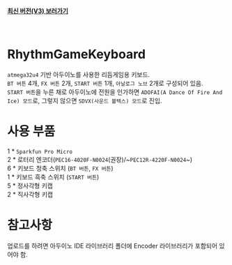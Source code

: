 [**최신 버전(V3) 보러가기**](https://github.com/intel713/RhythmGameKeyboard_V3)<br>
<br>
<br>

# RhythmGameKeyboard
`atmega32u4` 기반 아두이노를 사용한 리듬게임용 키보드.<br>
`BT 버튼` 4개, `FX 버튼` 2개, `START 버튼` 1개, `아날로그 노브` 2개로 구성되어 있음.<br>
`START 버튼`을 누른 채로 아두이노에 전원을 인가하면 `ADOFAI(A Dance Of Fire And Ice) 모드`로, 그렇지 않으면 `SDVX(사운드 볼텍스) 모드`로 진입.<br>

# 사용 부품
1 * `Sparkfun Pro Micro`<br>
2 * 로터리 엔코더(`PEC16-4020F-N0024`(권장)/~`PEC12R-4220F-N0024`~)<br>
6 * 키보드 청축 스위치 (`BT 버튼`, `FX 버튼`)<br>
1 * 키보드 흑축 스위치 (`START 버튼`)<br>
5 * 정사각형 키캡<br>
2 * 직사각형 키캡<br>

# 참고사항
업로드를 하려면 아두이노 IDE 라이브러리 폴더에 Encoder 라이브러리가 포함되어 있어야 함.<br>
